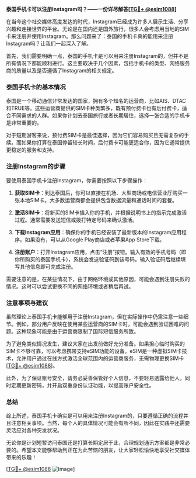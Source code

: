 **泰国手机卡可以注册Instagram吗？——一份详尽解答[[TG💪+ @esim1088](https://t.me/s/esim1088)]**

在当今这个社交媒体高度发达的时代，Instagram已经成为许多人展示生活、分享兴趣和连接世界的平台。无论是在国内还是国外旅行，很多人会考虑用当地的SIM卡来注册并使用Instagram。那么问题来了：泰国的手机卡真的能用来注册Instagram吗？让我们一起深入了解。

首先，我们需要明确一点，泰国的手机卡是可以用来注册Instagram的，但并不是所有情况下都能顺利进行。这主要取决于几个因素，包括手机卡的类型、网络服务商的质量以及是否遵循了Instagram的相关规定。

### 泰国手机卡的基本情况

泰国是一个移动通信非常发达的国家，拥有多个知名的运营商，比如AIS、DTAC和TRUE等。这些运营商提供的SIM卡种类繁多，既有预付费卡也有后付费卡，适合不同需求的人群。如果你计划去泰国旅行或者长期居住，选择一张合适的手机卡是非常重要的。

对于短期游客来说，预付费SIM卡是最佳选择，因为它们容易购买且无需复杂的手续。而如果你打算在泰国停留较长时间，后付费卡可能更适合你，因为它通常提供更稳定的服务和支持。

### 注册Instagram的步骤

要使用泰国手机卡注册Instagram，你需要按照以下步骤操作：

1. **获取SIM卡**：到达泰国后，你可以直接在机场、大型商场或电信营业厅购买一张本地SIM卡。大多数运营商都会提供包含数据流量和通话时间的套餐。

2. **激活SIM卡**：将新买的SIM卡插入你的手机，并根据说明书上的指示完成激活过程。通常需要发送短信或拨打特定号码来确认激活。

3. **下载Instagram应用**：确保你的手机已经安装了最新版本的Instagram应用程序。如果没有，可以从Google Play商店或者苹果App Store下载。

4. **注册账户**：打开Instagram应用，点击“注册”按钮。输入有效的手机号码（即你所购买的泰国手机卡），系统会发送验证码到该号码。输入验证码后继续填写其他信息即可完成注册。

需要注意的是，在某些情况下，由于网络环境或其他原因，可能会遇到注册失败的情况。这时可以尝试更换不同的网络环境或者稍后再试。

### 注意事项与建议

虽然理论上泰国手机卡能够用于注册Instagram，但在实际操作中仍需注意一些细节。例如，部分用户反映在使用某些运营商的SIM卡时，可能会遇到验证困难的问题。这种现象可能是由于运营商限制了国际短信服务所致。

为了避免类似情况发生，建议大家在出发前做好充分准备。如果担心临时购买的SIM卡不够可靠，可以考虑携带支持eSIM功能的设备。eSIM是一种虚拟SIM卡技术，允许用户通过在线方式激活全球范围内的运营商服务，无需物理更换SIM卡[[TG💪+ @esim1088](https://t.me/s/esim1088)]。

此外，为了保证账号安全，请务必妥善保管好个人信息，不要轻易透露给他人。同时定期更新密码，并开启双重身份认证功能，以提高账户安全性。

### 总结

综上所述，泰国手机卡确实是可以用来注册Instagram的，只要遵循正确的流程并且注意相关事项。当然，每个人的具体情况可能会有所不同，因此在实践中还需要灵活应对各种突发状况。

无论你是计划短暂访问泰国还是打算长期定居于此，合理规划通讯方案都是非常必要的。希望本文能够帮助到正在为此苦恼的朋友，让大家轻松愉快地享受社交媒体带来的乐趣！

[[TG💪+ @esim1088](https://t.me/s/esim1088) ![Image](https://i.postimg.cc/4NQfJmqS/Snipaste-2025-05-13-00-14-12.png)]